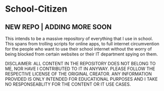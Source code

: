 # School-Citizen
## NEW REPO | ADDING MORE SOON
This intends to be a massive repository of everything that I use in school. This spans from trolling scripts for online apps, to full internet circumvention for the people who want to use their school internet without the worry of being blocked from certain websites or their IT department spying on them.

DISCLAIMER: ALL CONTENT IN THE REPOSITORY DOES NOT BELONG TO ME, NOR HAVE I CONTRIBUTED TO IT IN ANYWAY. PLEASE FOLLOW THE RESPECTIVE LICENSE OF THE ORIGINAL CREATOR. ANY INFORMATION PROVIDED IS ONLY INTENDED FOR EDUCATIONAL PURPOSES AND I TAKE NO RESPONSEABLITY FOR THE CONTENT OR IT USE CASES.
